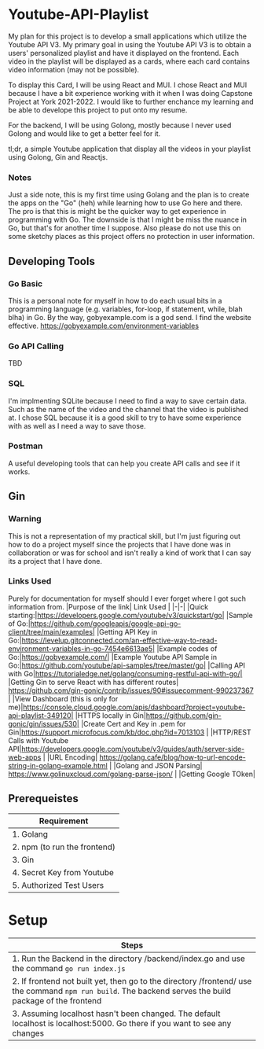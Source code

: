 # Youtube-API-Playlist
My plan for this project is to develop a small applications which utilize the Youtube API V3. My primary goal in using the Youtube API V3 is to obtain a users' personalized playlist and have it displayed on the frontend. Each video in the playlist will be displayed as a cards, where each card contains video information (may not be possible). 

To display this Card, I will be using React and MUI. I chose React and MUI because I have a bit experience working with it when I was doing Capstone Project at York 2021-2022. I would like to further enchance my learning and be able to develope this project to put onto my resume.

For the backend, I will be using Golong, mostly because I never used Golong and would like to get a better feel for it. 

tl;dr, a simple Youtube application that display all the videos in your playlist using Golong, Gin and Reactjs.

### Notes
Just a side note, this is my first time using Golang and the plan is to create the apps on the "Go" (heh) while learning how to use Go here and there. The pro is that this is might be the quicker way to get experience in programming with Go. The downside is that I might be miss the nuance in Go, but that's for another time I suppose. Also please do not use this on some sketchy places as this project offers no protection in user information.

## Developing Tools

### Go Basic
This is a personal note for myself in how to do each usual bits in a programming language (e.g. variables, for-loop, if statement, while, blah blha) in Go. By the way, gobyexample.com is a 
god send. I find the website effective.
https://gobyexample.com/environment-variables

### Go API Calling
TBD

### SQL
I'm implmenting SQLite because I need to find a way to save certain data. Such as the name of the video and the channel that the video is published at. I chose SQL because it is a good skill to try to have some experience with as well as I need a way to save those. 

### Postman
A useful developing tools that can help you create API calls and see if it works.

## Gin

### Warning
This is not a representation of my practical skill, but I'm just figuring out how to do a project myself since the projects that I have done was in collaboration or was for school and isn't really a kind of work that I can say its a project that I have done.

### Links Used
Purely for documentation for myself should I ever forget where I got such information from.
|Purpose of the link| Link Used |
|-|-|
|Quick starting:|https://developers.google.com/youtube/v3/quickstart/go|
|Sample of Go:|https://github.com/googleapis/google-api-go-client/tree/main/examples|
|Getting API Key in Go:|https://levelup.gitconnected.com/an-effective-way-to-read-environment-variables-in-go-7454e6613ae5|
|Example codes of Go:|https://gobyexample.com/|
|Example Youtube API Sample in Go:|https://github.com/youtube/api-samples/tree/master/go|
|Calling API with Go|https://tutorialedge.net/golang/consuming-restful-api-with-go/|
|Getting Gin to serve React with has different routes| https://github.com/gin-gonic/contrib/issues/90#issuecomment-990237367 |
|View Dashboard (this is only for me)|https://console.cloud.google.com/apis/dashboard?project=youtube-api-playlist-349120|
|HTTPS locally in Gin|https://github.com/gin-gonic/gin/issues/530|
|Create Cert and Key in .pem for Gin|https://support.microfocus.com/kb/doc.php?id=7013103 |
|HTTP/REST Calls with Youtube API|https://developers.google.com/youtube/v3/guides/auth/server-side-web-apps | 
|URL Encoding| https://golang.cafe/blog/how-to-url-encode-string-in-golang-example.html |
|Golang and JSON Parsing| https://www.golinuxcloud.com/golang-parse-json/ |
|Getting Google TOken|

## Prerequeistes
|Requirement|
|-|
|1. Golang|
|2. npm (to run the frontend)|
|3. Gin|
|4. Secret Key from Youtube|
|5. Authorized Test Users|

# Setup
|Steps|
|-|
|1. Run the Backend in the directory /backend/index.go and use the command `go run index.js`|
|2. If frontend not built yet, then go to the directory /frontend/ use the command `npm run build`. The backend serves the build package of the frontend|
|3. Assuming localhost hasn't been changed. The default localhost is localhost:5000. Go there if you want to see any changes|

#






